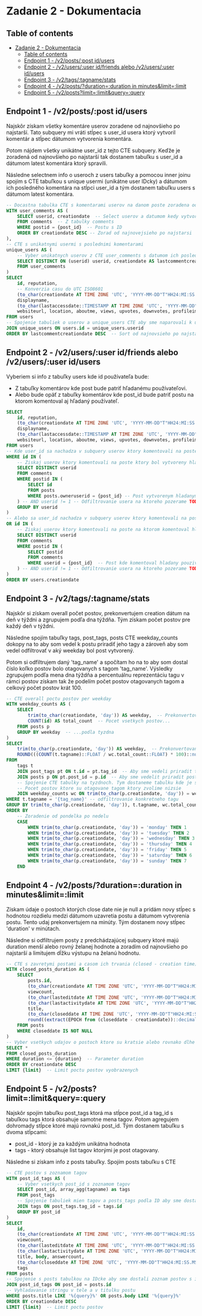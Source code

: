 # Zadanie 2 - Dokumentacia

## Table of contents
<!-- TOC -->
* [Zadanie 2 - Dokumentacia](#zadanie-2---dokumentacia)
  * [Table of contents](#table-of-contents)
  * [Endpoint 1 - /v2/posts/:post id/users](#endpoint-1---v2postspost-idusers)
  * [Endpoint 2 - /v2/users/:user id/friends alebo /v2/users/:user id/users](#endpoint-2---v2usersuser-idfriends-alebo-v2usersuser-idusers)
  * [Endpoint 3 - /v2/tags/:tagname/stats](#endpoint-3---v2tagstagnamestats)
  * [Endpoint 4 - /v2/posts/?duration=:duration in minutes&limit=:limit](#endpoint-4---v2postsdurationduration-in-minuteslimitlimit)
  * [Endpoint 5 - /v2/posts?limit=:limit&query=:query](#endpoint-5---v2postslimitlimitqueryquery)
<!-- TOC -->


## Endpoint 1 - /v2/posts/:post id/users
Najskôr získam všetky komentáre userov zoradene od najnovšieho po najstarší. Tato subquery mi vráti stĺpec s user_id usera ktorý vytvoril komentár a stĺpec dátumom vytvorenia komentára.

Potom nájdem všetky unikátne user_id z tejto CTE subquery. Keďže je zoradená od najnovšieho po najstarší tak dostanem tabuľku s user_id a dátumom latest komentára ktorý spravili.

Následne selectnem info o useroch z users tabuľky a pomocou inner joinu spojím s CTE tabuľkou s unique usermi (unikátne user IDcky) a dátumom ich posledného komentára na stĺpci user_id a tým dostanem tabuľku users s dátumom latest komentára.

```sql
-- Docastna tabulka CTE s komentarami userov na danom poste zoradena od najnovsieho po najstarsi
WITH user_comments AS (
    SELECT userid, creationdate  -- Select userov a datumom kedy vytvorili komentar
    FROM comments  -- Z tabulky comments
    WHERE postid = {post_id}  -- Postu s ID
    ORDER BY creationdate DESC -- Zorad od najnovejsieho po najstarsi
),
-- CTE s unikatnymi usermi s poslednimi komentarami
unique_users AS (
    -- Vyber unikatnych userov z CTE user_comments s datumom ich poslednimi komentarami
    SELECT DISTINCT ON (userid) userid, creationdate AS lastcommentcreationdate
    FROM user_comments
)
SELECT
    id, reputation,
    -- Konverzia casu do UTC ISO8601
    (to_char(creationdate AT TIME ZONE 'UTC', 'YYYY-MM-DD"T"HH24:MI:SS.MSOF')) AS creationdate,
    displayname,
    (to_char(lastaccessdate::TIMESTAMP AT TIME ZONE 'UTC', 'YYYY-MM-DD"T"HH24:MI:SS.MSOF')) AS lastaccessdate,
    websiteurl, location, aboutme, views, upvotes, downvotes, profileimageurl, age, accountid
FROM users
-- Spojenie tabuliek o userov a unique_users CTE aby sme naparovali k userom datum ich latest komentare
JOIN unique_users ON users.id = unique_users.userid
ORDER BY lastcommentcreationdate DESC  -- Sort od najnovsieho po najstarsi komentar
```


## Endpoint 2 - /v2/users/:user id/friends alebo /v2/users/:user id/users
Vyberiem si info z tabuľky users kde id používateľa bude:
* Z tabuľky komentárov kde post bude patriť hľadanému používateľovi.
* Alebo bude opäť z tabuľky komentárov kde post_id bude patriť postu na ktorom komentoval aj hľadaný používateľ.

```sql
SELECT
    id, reputation,
    (to_char(creationdate AT TIME ZONE 'UTC', 'YYYY-MM-DD"T"HH24:MI:SS.MSOF')) AS creationdate,
    displayname,
    (to_char(lastaccessdate::TIMESTAMP AT TIME ZONE 'UTC', 'YYYY-MM-DD"T"HH24:MI:SS.MSOF') ) AS lastaccessdate,
    websiteurl, location, aboutme, views, upvotes, downvotes, profileimageurl, age, accountid
FROM users
-- Kde user_id sa nachadza v subquery userov ktory komentovali na poste ktory bol vytvoreny hladanym pouzivatelom
WHERE id IN (
    -- Ziskaj userov ktory komentovali na poste ktory bol vytvoreny hladanym pouzivatelom
    SELECT DISTINCT userid
    FROM comments
    WHERE postid IN (
        SELECT id
        FROM posts
        WHERE posts.owneruserid = {post_id} -- Post vytvorenym hladanym pouzivatelom
    ) -- AND userid != 1 -- Odfiltrovanie usera na ktoreho pozerame TODO:: Podla zadania mame mat kamarata seba
    GROUP BY userid
)
-- Alebo sa user_id nachadza v subquery userov ktory komentovali na poste na ktorom komentoval hladany pouzivatel
OR id IN (
    -- Ziskaj userov ktory komentovali na poste na ktorom komentoval hladany pouzivatel
    SELECT DISTINCT userid
    FROM comments
    WHERE postid IN (
        SELECT postid
        FROM comments
        WHERE userid = {post_id}  -- Post kde komentoval hladany pouzivatel
    ) -- AND userid != 1 -- Odfiltrovanie usera na ktoreho pozerame TODO:: Podla zadania mame mat kamarata seba
)
ORDER BY users.creationdate
```

## Endpoint 3 - /v2/tags/:tagname/stats
Najskôr si získam overall počet postov, prekonvertujem creation dátum na deň v týždni a zgrupujem podľa dna týždňa. Tým získam počet postov pre každý deň v týždni.

Následne spojím tabuľky tags, post_tags, posts CTE weekday_counts dokopy na to aby som vedel k postu priradiť jeho tagy a zároveň aby som vedel odfiltrovať v aký weekday bol post vytvorený.

Potom si odfiltrujem daný 'tag_name' a spočítam ho na to aby som dostal číslo koľko postov bolo otagovanych s tagom 'tag_name'. Výsledky zgrupujem podľa mena dna týždňa a percentuálnu reprezentáciu tagu v rámci postov získam tak že podelím počet postov otagovanych tagom a celkový počet postov krát 100.

```sql
-- CTE overall poctu postov per weekday
WITH weekday_counts AS (
    SELECT
        trim(to_char(creationdate, 'day')) AS weekday,  -- Prekonvertovanie creation datumu na den tyzdna
        COUNT(id) AS total_count  -- Pocet vsetkych postov...
    FROM posts p
    GROUP BY weekday  -- ...podla tyzdna
)
SELECT
    trim(to_char(p.creationdate, 'day')) AS weekday,  -- Prekonvertovanie creation datumu na den tyzdna
    ROUND(((COUNT(t.tagname)::FLOAT / wc.total_count::FLOAT) * 100)::numeric, 2) AS percent  -- Vypocet percent
FROM
    tags t
    JOIN post_tags pt ON t.id = pt.tag_id  -- Aby sme vedeli priradit tagname k post_id
    JOIN posts p ON pt.post_id = p.id  -- Aby sme vedelit priradit post_id k samotnemu postu (s jeho attribs)
    -- Spojenie CTE tabulky na tyzdnoch. Tym dostaneme tabulku kde je stlpec overall postov per weekday a
    -- Pocet postov ktore su otagovane tagom ktory zvolime nizsie
    JOIN weekday_counts wc ON trim(to_char(p.creationdate, 'day')) = wc.weekday
WHERE t.tagname = '{tag_name}' -- odfiltrovanie konkretneho tagu
GROUP BY trim(to_char(p.creationdate, 'day')), t.tagname, wc.total_count
ORDER BY
    -- Zoradenie od pondelka po nedelu
    CASE
        WHEN trim(to_char(p.creationdate, 'day')) = 'monday' THEN 1
        WHEN trim(to_char(p.creationdate, 'day')) = 'tuesday' THEN 2
        WHEN trim(to_char(p.creationdate, 'day')) = 'wednesday' THEN 3
        WHEN trim(to_char(p.creationdate, 'day')) = 'thursday' THEN 4
        WHEN trim(to_char(p.creationdate, 'day')) = 'friday' THEN 5
        WHEN trim(to_char(p.creationdate, 'day')) = 'saturday' THEN 6
        WHEN trim(to_char(p.creationdate, 'day')) = 'sunday' THEN 7
    END
```

## Endpoint 4 - /v2/posts/?duration=:duration in minutes&limit=:limit

Získam údaje o postoch ktorých close date nie je null a pridám novy stĺpec s hodnotou rozdielu medzi dátumom
uzavretia postu a dátumom vytvorenia postu. Tento udaj prekonvertujem na minúty. Tým dostanem novy stĺpec 'duration' v minútach.

Následne si odfiltrujem posty z predchádzajúcej subquery ktoré majú duration menší alebo rovný želanej hodnote a zoradím od najnovšieho po najstarší a limitujem dĺžku výstupu na želanú hodnotu.

```sql
-- CTE s zavretymi postami a casom ich trvania (closed - creation time) v minutach zaokruhlenym na 2 desatinne miesta
WITH closed_posts_duration AS (
    SELECT
        posts.id,
        (to_char(creationdate AT TIME ZONE 'UTC', 'YYYY-MM-DD"T"HH24:MI:SS.MSOF')) AS creationdate,
        viewcount,
        (to_char(lasteditdate AT TIME ZONE 'UTC', 'YYYY-MM-DD"T"HH24:MI:SS.MSOF')) AS lasteditdate,
        (to_char(lastactivitydate AT TIME ZONE 'UTC', 'YYYY-MM-DD"T"HH24:MI:SS.MSOF')) AS lastactivitydate,
        title,
        (to_char(closeddate AT TIME ZONE 'UTC', 'YYYY-MM-DD"T"HH24:MI:SS.MSOF')) AS closeddate,
        round((extract(EPOCH from (closeddate - creationdate))::decimal / 60), 2) as duration
    FROM posts
    WHERE closeddate IS NOT NULL
)
-- Vyber vsetkych udajov o postoch ktore su kratsie alebo rovnako dlhe ako duration
SELECT *
FROM closed_posts_duration
WHERE duration <= {duration}  -- Parameter duration
ORDER BY creationdate DESC
LIMIT {limit}  -- Limit poctu postov vyobrazenych
```


## Endpoint 5 - /v2/posts?limit=:limit&query=:query

Najskôr spojím tabuľku post_tags ktorá ma stĺpce post_id a tag_id s tabuľkou tags ktorá obsahuje samotne mena tagov.
Potom agregujem dohromady stĺpce ktoré majú rovnakú post_id. Tým dostanem tabuľku s dvoma stĺpcami:
* post_id - ktorý je za každým unikátna hodnota
* tags - ktorý obsahuje list tagov ktorými je post otagovany.

Následne si získam info z posts tabuľky. Spojím posts tabuľku s CTE

```sql
-- CTE postov s zoznamom tagov
WITH post_id_tags AS (
    -- Vyber vsetkych post_id s zoznamom tagov
    SELECT post_id, array_agg(tagname) as tags
    FROM post_tags
    -- Spojenie tabuliek mien tagov a posts_tags podla ID aby sme dostali tabulku post_id s listom mien ich tagov
    JOIN tags ON post_tags.tag_id = tags.id
    GROUP BY post_id
)
SELECT
    id,
    (to_char(creationdate AT TIME ZONE 'UTC', 'YYYY-MM-DD"T"HH24:MI:SS.MSOF')) AS creationdate,
    viewcount,
    (to_char(lasteditdate AT TIME ZONE 'UTC', 'YYYY-MM-DD"T"HH24:MI:SS.MSOF')) AS lasteditdate,
    (to_char(lastactivitydate AT TIME ZONE 'UTC', 'YYYY-MM-DD"T"HH24:MI:SS.MSOF')) AS lastactivitydate,
    title, body, answercount,
    (to_char(closeddate AT TIME ZONE 'UTC', 'YYYY-MM-DD"T"HH24:MI:SS.MSOF')) AS closeddate,
    tags
FROM posts
-- Spojenie s posts tabulkou na IDcke aby sme dostali zoznam postov s ich atributmi + novym zoznamom tags
JOIN post_id_tags ON post_id = posts.id
-- Vyhladavanie stringu v tele a v titulku postu
WHERE posts.title LIKE '%{query}%' OR posts.body LIKE '%{query}%'
ORDER BY creationdate DESC
LIMIT {limit}  -- Limit poctu postov
```
